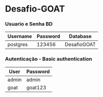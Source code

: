 # Desafio-GOAT

### Usuario e Senha BD


| Username | Password | Database |
  | ------ | ------   | ------ |
| postgres | 123456 |DesafioGOAT

### Autenticação - Basic authentication

| User | Password | 
  | ------ | ------|
| admin | admin
| goat | goat123

